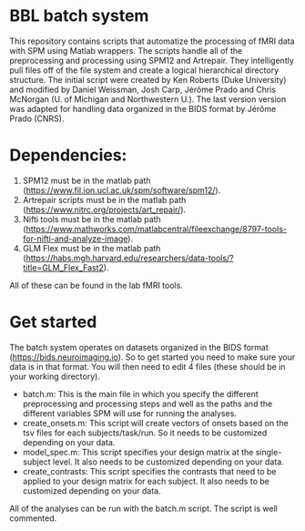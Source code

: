 # BBL batch system
This repository contains scripts that automatize the processing of fMRI data with SPM using Matlab wrappers. The scripts handle all of the preprocessing and processing using SPM12 and Artrepair.  They intelligently pull files off of the file system and create a logical hierarchical directory structure.
The initial script were created by Ken Roberts (Duke University) and modified by Daniel Weissman, Josh Carp, Jérôme Prado and Chris McNorgan (U. of Michigan and Northwestern U.). The last version version was adapted for handling data organized in the BIDS format by Jérôme Prado (CNRS).

# Dependencies:

1) SPM12 must be in the matlab path (https://www.fil.ion.ucl.ac.uk/spm/software/spm12/).
2) Artrepair scripts must be in the matlab path (https://www.nitrc.org/projects/art_repair/).
3) Nifti tools must be in the matlab path (https://www.mathworks.com/matlabcentral/fileexchange/8797-tools-for-nifti-and-analyze-image).
4) GLM Flex must be in the matlab path (https://habs.mgh.harvard.edu/researchers/data-tools/?title=GLM_Flex_Fast2).

All of these can be found in the lab fMRI tools.

# Get started

The batch system operates on datasets organized in the BIDS format (https://bids.neuroimaging.io). So to get started you need to make sure your data is in that format. You will then need to edit 4 files (these should be in your working directory).

- batch.m: This is the main file in which you specify the different preprocessing and processing steps and well as the paths and the different variables SPM will use for running the analyses.
- create_onsets.m: This script will create vectors of onsets based on the tsv files for each subjects/task/run. So it needs to be customized depending on your data.
- model_spec.m: This script specifies your design matrix at the single-subject level. It also needs to be customized depending on your data.
- create_contrasts: This script specifies the contrasts that need to be applied to your design matrix for each subject. It also needs to be customized depending on your data.

All of the analyses can be run with the batch.m script. The script is well commented. 
